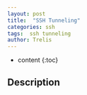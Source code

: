 ```yaml
---
layout: post
title:  "SSH Tunneling"
categories: ssh
tags:  ssh tunneling
author: Trelis
---
```


* content
{:toc}

## Description
